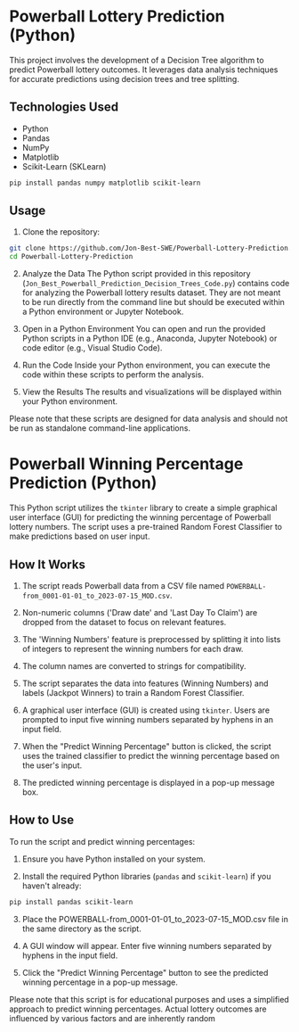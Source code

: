 # Powerball Lottery Prediction (Python)
This project involves the development of a Decision Tree algorithm to predict Powerball lottery outcomes. It leverages data analysis techniques for accurate predictions using decision trees and tree splitting.

## Technologies Used
- Python
- Pandas
- NumPy
- Matplotlib
- Scikit-Learn (SKLearn)

```bash
pip install pandas numpy matplotlib scikit-learn
```

## Usage
1. Clone the repository:
```bash
git clone https://github.com/Jon-Best-SWE/Powerball-Lottery-Prediction.git
cd Powerball-Lottery-Prediction
```

2. Analyze the Data
The Python script provided in this repository (`Jon_Best_Powerball_Prediction_Decision_Trees_Code.py`) contains code for analyzing the Powerball lottery results dataset. They are not meant to be run directly from the command line but should be executed within a Python environment or Jupyter Notebook.

3. Open in a Python Environment
You can open and run the provided Python scripts in a Python IDE (e.g., Anaconda, Jupyter Notebook) or code editor (e.g., Visual Studio Code).

4. Run the Code
Inside your Python environment, you can execute the code within these scripts to perform the analysis.

5. View the Results
The results and visualizations will be displayed within your Python environment.

Please note that these scripts are designed for data analysis and should not be run as standalone command-line applications.

# Powerball Winning Percentage Prediction (Python)

This Python script utilizes the `tkinter` library to create a simple graphical user interface (GUI) for predicting the winning percentage of Powerball lottery numbers. The script uses a pre-trained Random Forest Classifier to make predictions based on user input.

## How It Works

1. The script reads Powerball data from a CSV file named `POWERBALL-from_0001-01-01_to_2023-07-15_MOD.csv`.

2. Non-numeric columns ('Draw date' and 'Last Day To Claim') are dropped from the dataset to focus on relevant features.

3. The 'Winning Numbers' feature is preprocessed by splitting it into lists of integers to represent the winning numbers for each draw.

4. The column names are converted to strings for compatibility.

5. The script separates the data into features (Winning Numbers) and labels (Jackpot Winners) to train a Random Forest Classifier.

6. A graphical user interface (GUI) is created using `tkinter`. Users are prompted to input five winning numbers separated by hyphens in an input field.

7. When the "Predict Winning Percentage" button is clicked, the script uses the trained classifier to predict the winning percentage based on the user's input.

8. The predicted winning percentage is displayed in a pop-up message box.

## How to Use

To run the script and predict winning percentages:

1. Ensure you have Python installed on your system.

2. Install the required Python libraries (`pandas` and `scikit-learn`) if you haven't already:
```bash
pip install pandas scikit-learn
```
3. Place the POWERBALL-from_0001-01-01_to_2023-07-15_MOD.csv file in the same directory as the script.

4. A GUI window will appear. Enter five winning numbers separated by hyphens in the input field.

5. Click the "Predict Winning Percentage" button to see the predicted winning percentage in a pop-up message.

Please note that this script is for educational purposes and uses a simplified approach to predict winning percentages. Actual lottery outcomes are influenced by various factors and are inherently random

